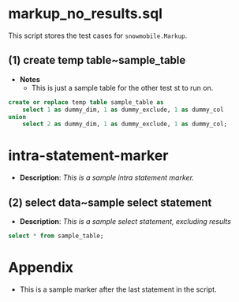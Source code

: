 # markup_no_results.sql


This script stores the test cases for `snowmobile.Markup`.

## (1) create temp table~sample_table


- **Notes**
	- This is just a sample table for the other test st to run on.

```sql
create or replace temp table sample_table as
	select 1 as dummy_dim, 1 as dummy_exclude, 1 as dummy_col
union
	select 2 as dummy_dim, 1 as dummy_exclude, 1 as dummy_col;
```

# intra-statement-marker
* **Description**: _This is a sample intra statement marker._

## (2) select data~sample select statement
* **Description**: _This is a sample select statement, excluding results_

```sql
select * from sample_table;
```

# Appendix


- This is a sample marker after the last statement in the script.
